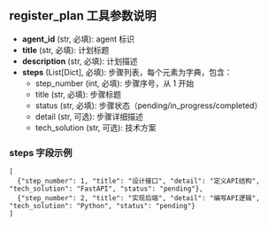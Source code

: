 ## register_plan 工具参数说明

- **agent_id** (str, 必填): agent 标识
- **title** (str, 必填): 计划标题
- **description** (str, 必填): 计划描述
- **steps** (List[Dict], 必填): 步骤列表，每个元素为字典，包含：
  - step_number (int, 必填): 步骤序号，从 1 开始
  - title (str, 必填): 步骤标题
  - status (str, 必填): 步骤状态（pending/in_progress/completed）
  - detail (str, 可选): 步骤详细描述
  - tech_solution (str, 可选): 技术方案

### steps 字段示例

```
[
  {"step_number": 1, "title": "设计接口", "detail": "定义API结构", "tech_solution": "FastAPI", "status": "pending"},
  {"step_number": 2, "title": "实现后端", "detail": "编写API逻辑", "tech_solution": "Python", "status": "pending"}
]
```
